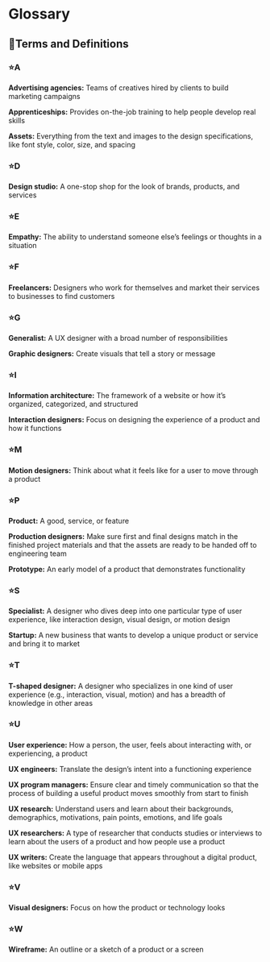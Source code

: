 # Glossary

## 📌Terms and Definitions


### ⭐A
<b>Advertising agencies:</b> Teams of creatives hired by clients to build marketing campaigns

<b>Apprenticeships:</b> Provides on-the-job training to help people develop real skills

<b>Assets:</b> Everything from the text and images to the design specifications, like font style, color, size, and spacing

### ⭐D
<b>Design studio:</b> A one-stop shop for the look of brands, products, and services

### ⭐E

<b>Empathy:</b> The ability to understand someone else’s feelings or thoughts in a situation

### ⭐F
<b>Freelancers:</b> Designers who work for themselves and market their services to businesses to find customers

### ⭐G
<b>Generalist:</b> A UX designer with a broad number of responsibilities 

<b>Graphic designers:</b> Create visuals that tell a story or message

### ⭐I
<b>Information architecture:</b> The framework of a website or how it’s organized, categorized, and structured

<b>Interaction designers:</b> Focus on designing the experience of a product and how it functions
 
### ⭐M
<b>Motion designers:</b> Think about what it feels like for a user to move through a product

### ⭐P
<b>Product:</b> A good, service, or feature

<b>Production designers:</b> Make sure first and final designs match in the finished project materials and that the assets are ready to be handed off to engineering team

<b>Prototype:</b> An early model of a product that demonstrates functionality

### ⭐S
<b>Specialist:</b> A designer who dives deep into one particular type of user experience, like interaction design, visual design, or motion design

<b>Startup:</b> A new business that wants to develop a unique product or service and bring it to market

### ⭐T
<b>T-shaped designer:</b> A designer who specializes in one kind of user experience (e.g., interaction, visual, motion) and has a breadth of knowledge in other areas

### ⭐U
<b>User experience:</b> How a person, the user, feels about interacting with, or experiencing, a product

<b>UX engineers:</b> Translate the design’s intent into a functioning experience

<b>UX program managers:</b> Ensure clear and timely communication so that the process of building a useful product moves smoothly from start to finish

<b>UX research:</b> Understand users and learn about their backgrounds, demographics, motivations, pain points, emotions, and life goals

<b>UX researchers:</b> A type of researcher that conducts studies or interviews to learn about the users of a product and how people use a product

<b>UX writers:</b> Create the language that appears throughout a digital product, like websites or mobile apps

### ⭐V
<b>Visual designers:</b> Focus on how the product or technology looks

### ⭐W
<b>Wireframe:</b> An outline or a sketch of a product or a screen



